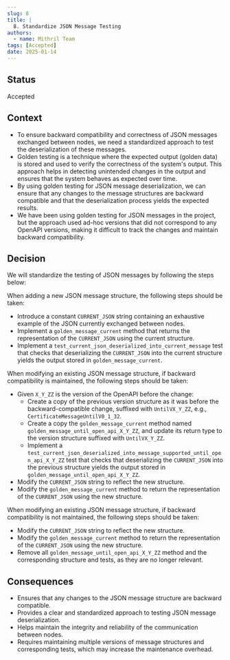 ```yaml
---
slug: 8
title: |
  8. Standardize JSON Message Testing
authors:
  - name: Mithril Team
tags: [Accepted]
date: 2025-01-14
---
```


## Status

Accepted

## Context

- To ensure backward compatibility and correctness of JSON messages exchanged between nodes, we need a standardized approach
  to test the deserialization of these messages.
- Golden testing is a technique where the expected output (golden data) is stored and used to verify the correctness of
  the system's output. This approach helps in detecting unintended changes in the output and ensures that the system
  behaves as expected over time.
- By using golden testing for JSON message deserialization, we can ensure that any changes to the message structures are
  backward compatible and that the deserialization process yields the expected results.
- We have been using golden testing for JSON messages in the project, but the approach used ad-hoc versions that did not
  correspond to any OpenAPI versions, making it difficult to track the changes and maintain backward compatibility.

## Decision

We will standardize the testing of JSON messages by following the steps below:

When adding a new JSON message structure, the following steps should be taken:

- Introduce a constant `CURRENT_JSON` string containing an exhaustive example of the JSON currently exchanged between nodes.
- Implement a `golden_message_current` method that returns the representation of the `CURRENT_JSON` using the current structure.
- Implement a `test_current_json_deserialized_into_current_message` test that checks that deserializing the `CURRENT_JSON` into the current structure yields the output stored in `golden_message_current`.

When modifying an existing JSON message structure, if backward compatibility is maintained, the following steps should be taken:

- Given `X_Y_ZZ` is the version of the OpenAPI before the change:
  - Create a copy of the previous version structure as it was before the backward-compatible change, suffixed with `UntilVX_Y_ZZ`, e.g., `CertificateMessageUntilV0_1_32`.
  - Create a copy the `golden_message_current` method named `golden_message_until_open_api_X_Y_ZZ`, and update its return type to the version structure suffixed with `UntilVX_Y_ZZ`.
  - Implement a `test_current_json_deserialized_into_message_supported_until_open_api_X_Y_ZZ` test that checks that deserializing the `CURRENT_JSON` into the previous structure yields the output stored in `golden_message_until_open_api_X_Y_ZZ`.
- Modify the `CURRENT_JSON` string to reflect the new structure.
- Modify the `golden_message_current` method to return the representation of the `CURRENT_JSON` using the new structure.

When modifying an existing JSON message structure, if backward compatibility is not maintained, the following steps should be taken:

- Modify the `CURRENT_JSON` string to reflect the new structure.
- Modify the `golden_message_current` method to return the representation of the `CURRENT_JSON` using the new structure.
- Remove all `golden_message_until_open_api_X_Y_ZZ` method and the corresponding structure and tests, as they are no longer relevant.

## Consequences

- Ensures that any changes to the JSON message structure are backward compatible.
- Provides a clear and standardized approach to testing JSON message deserialization.
- Helps maintain the integrity and reliability of the communication between nodes.
- Requires maintaining multiple versions of message structures and corresponding tests, which may increase the maintenance overhead.
